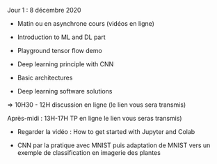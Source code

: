 Jour 1 : 8 décembre 2020

* Matin ou en asynchrone cours (vidéos en ligne)

* Introduction to ML and DL part

* Playground tensor flow demo

* Deep learning principle with CNN

* Basic architectures

* Deep learning software solutions

=> 10H30 - 12H discussion en ligne (le lien vous sera transmis)

Après-midi : 13H-17H TP en ligne le lien vous seras transmis)

* Regarder la vidéo : How to get started with Jupyter and Colab

* CNN par la pratique avec MNIST puis adaptation de MNIST vers un exemple de classification en imagerie des plantes
